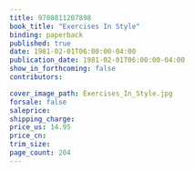 ```yaml
---
title: 9780811207898
book_title: "Exercises In Style"
binding: paperback
published: true
date: 1981-02-01T06:00:00-04:00
publication_date: 1981-02-01T06:00:00-04:00
show_in_forthcoming: false
contributors:

cover_image_path: Exercises_In_Style.jpg
forsale: false
saleprice:
shipping_charge:
price_us: 14.95
price_cn:
trim_size:
page_count: 204
---
```


